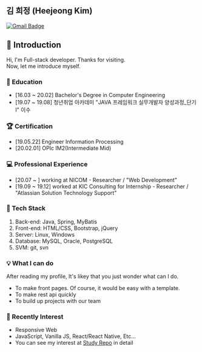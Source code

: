 ## 김 희정 (Heejeong Kim)
[![Gmail Badge](https://img.shields.io/badge/Gmail-d14836?style=flat-square&logo=Gmail&logoColor=white&link=mailto:fascinate97@gmail.com)](mailto:fascinate97@gmail.com)

## 👋 Introduction
Hi, I'm Full-stack developer. Thanks for visiting. <br>
Now, let me introduce myself.

### 📝 Education 
- [16.03 ~ 20.02] Bachelor's Degree in Computer Engineering
- [19.07 ~ 19.08] 청년취업 아카데미 "JAVA 프레임워크 실무개발자 양성과정_단기Ⅰ" 이수

### 🏆 Certification 
- [19.05.22] Engineer Information Processing
- [20.02.01] OPIc IM2(Intermediate Mid)

### 💻 Professional Experience
- [20.07 ~ ] working at NICOM - Researcher / "Web Development"
- [19.09 ~ 19.12] worked at KIC Consulting for Internship - Researcher / "Atlassian Solution Technology Support"

### 💖 Tech Stack
1. Back-end: Java, Spring, MyBatis
2. Front-end: HTML/CSS, Bootstrap, jQuery
3. Server: Linux, Windows
4. Database: MySQL, Oracle, PostgreSQL
5. SVM: git, svn

### 💡 What I can do
After reading my profile, It's likey that you just wonder what can I do.
- To make front pages. Of course, it would be easy with a template.
- To make rest api quickly
- To build up projects with our team

### 👀 Recently Interest
- Responsive Web
- JavaScript, Vanilla JS, React/React Native, Etc...
- You can see my interest at [Study Repo](https://github.com/dadmi97/Study) in detail

<!--
**dadmi97/dadmi97** is a ✨ _special_ ✨ repository because its `README.md` (this file) appears on your GitHub profile.

Here are some ideas to get you started:

- 🔭 I’m currently working on ...
- 🌱 I’m currently learning ...
- 👯 I’m looking to collaborate on ...
- 🤔 I’m looking for help with ...
- 💬 Ask me about ...
- 📫 How to reach me: ...
- 😄 Pronouns: ...
- ⚡ Fun fact: ...
--
